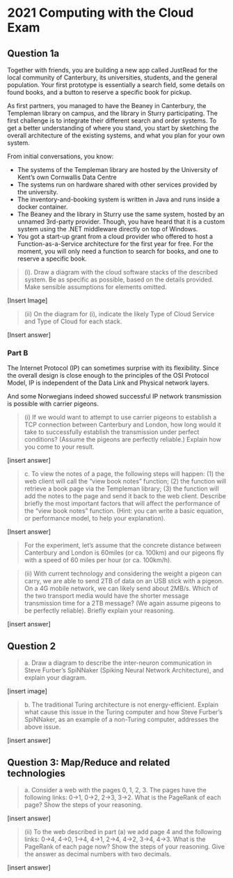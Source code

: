 # 2021 Computing with the Cloud Exam

## Question 1a

Together with friends, you are building a new app called JustRead for the local community of Canterbury, its universities, students, and the general population. Your first prototype is essentially a search field, some details on found books, and a button to reserve a specific book for pickup.

As first partners, you managed to have the Beaney in Canterbury, the Templeman library on campus, and the library in Sturry participating. The first challenge is to integrate their different search and order systems. To get a better understanding of where you stand, you start by sketching the overall architecture of the existing systems, and what you plan for your own system.

From initial conversations, you know:

- The systems of the Templeman library are hosted by the University of Kent’s own Cornwallis Data Centre
- The systems run on hardware shared with other services provided by the university.
- The inventory-and-booking system is written in Java and runs inside a docker container.
- The Beaney and the library in Sturry use the same system, hosted by an unnamed 3rd-party provider. Though, you have heard that it is a custom system using the .NET middleware directly on top of Windows.
- You got a start-up grant from a cloud provider who offered to host a Function-as-a-Service architecture for the first year for free. For the moment, you will only need a function to search for books, and one to reserve a specific book.

> (i). Draw a diagram with the cloud software stacks of the described system. Be as specific as possible, based on the details provided. Make sensible assumptions for elements omitted.

[Insert Image]

> (ii) On the diagram for (i), indicate the likely Type of Cloud Service and Type of Cloud for each stack.

[Insert answer]

### Part B

The Internet Protocol (IP) can sometimes surprise with its flexibility. Since the overall design is close enough to the principles of the OSI Protocol Model, IP is independent of the Data Link and Physical network layers.

And some Norwegians indeed showed successful IP network transmission is possible with carrier pigeons.

> (i) If we would want to attempt to use carrier pigeons to establish a TCP connection between Canterbury and London, how long would it take to successfully establish the transmission under perfect conditions? (Assume the pigeons are perfectly reliable.) Explain how you come to your result.

[insert answer]

> c. To view the notes of a page, the following steps will happen: (1) the web client will call the “view book notes” function; (2) the function will retrieve a book page via the Templeman library; (3) the function will add the notes to the page and send it back to the web client. Describe briefly the most important factors that will affect the performance of the “view book notes” function. (Hint: you can write a basic equation, or performance model, to help your explanation).

[Insert answer]

> For the experiment, let’s assume that the concrete distance between Canterbury and London is 60miles (or ca. 100km) and our pigeons fly with a speed of 60 miles per hour (or ca. 100km/h).

> (ii) With current technology and considering the weight a pigeon can carry, we are able to send 2TB of data on an USB stick with a pigeon. On a 4G mobile network, we can likely send about 2MB/s. Which of the two transport media would have the shorter message transmission time for a 2TB message? (We again assume pigeons to be perfectly reliable). Briefly explain your reasoning.

[insert answer]

## Question 2

> a. Draw a diagram to describe the inter-neuron communication in Steve Furber’s SpiNNaker (Spiking Neural Network Architecture), and explain your diagram.

[insert image]

> b. The traditional Turing architecture is not energy-efficient. Explain what cause this issue in the Turing computer and how Steve Furber’s SpiNNaker, as an example of a non-Turing computer, addresses the above issue.

[insert answer]

## Question 3: Map/Reduce and related technologies

> a. Consider a web with the pages 0, 1, 2, 3. The pages have the following links: 0→1, 0→2, 2→3, 3→2. What is the PageRank of each page? Show the steps of your reasoning.

[insert answer]

> (ii) To the web described in part (a) we add page 4 and the following links: 0→4, 4→0, 1→4, 4→1, 2→4, 4→2, 3→4, 4→3. What is the PageRank of each page now? Show the steps of your reasoning. Give the answer as decimal numbers with two decimals.

[insert answer]
